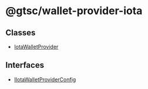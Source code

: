 # @gtsc/wallet-provider-iota

## Classes

- [IotaWalletProvider](classes/IotaWalletProvider.md)

## Interfaces

- [IIotaWalletProviderConfig](interfaces/IIotaWalletProviderConfig.md)
